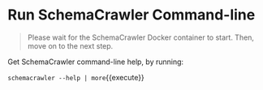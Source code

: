 # Run SchemaCrawler Command-line

> Please wait for the SchemaCrawler Docker container to start. Then, move on to the next step.

Get SchemaCrawler command-line help, by running:

`schemacrawler --help | more`{{execute}}
